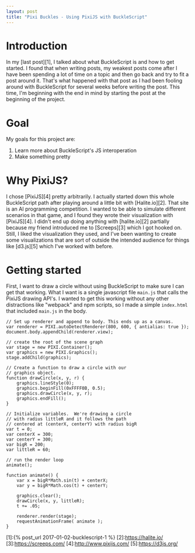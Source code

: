```yaml
---
layout: post
title: "Pixi Buckles - Using PixiJS with BuckleScript"
---
```



# Introduction

In my [last post][1], I talked about what BuckleScript is and how to get started.  I found that when writing posts, my weakest posts come after I have been spending a lot of time on a topic and then go back and try to fit a post around it.  That's what happened with that post as I had been fooling around with BuckleScript for several weeks before writing the post.  This time, I'm beginning with the end in mind by starting the post at the beginning of the project.

# Goal

My goals for this project are:
1. Learn more about BuckleScript's JS interoperation
2. Make something pretty

# Why PixiJS?

I chose [PixiJS][4] pretty arbitrarily.  I actually started down this whole BuckleScript path after playing around a little bit with [Halite.io][2].  That site is an AI programming competition.  I wanted to be able to simulate different scenarios in that game, and I found they wrote their visualization with [PixiJS][4].  I didn't end up doing anything with [halite.io][2] partially because my friend introduced me to [Screeps][3] which I got hooked on.  Still, I liked the visualization they used, and I've been wanting to create some visualizations that are sort of outside the intended audience for things like [d3.js][5] which I've worked with before.

# Getting started

First, I want to draw a circle without using BuckleScript to make sure I can get that working.  What I want is a single javascript file `main.js` that calls the PixiJS drawing API's.  I wanted to get this working without any other distractions like "webpack" and npm scripts, so I made a simple `index.html` that included `main.js` in the body.

```
// Set up renderer and append to body. This ends up as a canvas.
var renderer = PIXI.autoDetectRenderer(800, 600, { antialias: true });
document.body.appendChild(renderer.view);

// create the root of the scene graph
var stage = new PIXI.Container();
var graphics = new PIXI.Graphics();
stage.addChild(graphics);

// Create a function to draw a circle with our
// graphics object.
function drawCircle(x, y, r) {
    graphics.lineStyle(0);
    graphics.beginFill(0xFFFF0B, 0.5);
    graphics.drawCircle(x, y, r);
    graphics.endFill();
}

// Initialize variables.  We're drawing a circle
// with radius littleR and it follows the path
// centered at (centerX, centerY) with radius bigR
var t = 0;
var centerX = 300;
var centerY = 300;
var bigR = 200;
var littleR = 60;

// run the render loop
animate();

function animate() {
    var x = bigR*Math.sin(t) + centerX;
    var y = bigR*Math.cos(t) + centerY;

    graphics.clear();
    drawCircle(x, y, littleR);
    t += .05;

    renderer.render(stage);
    requestAnimationFrame( animate );
}
```



[1]:{% post_url 2017-01-02-bucklescript-1 %}
[2]:https://halite.io/
[3]:https://screeps.com/
[4]:http://www.pixijs.com/
[5]:https://d3js.org/
